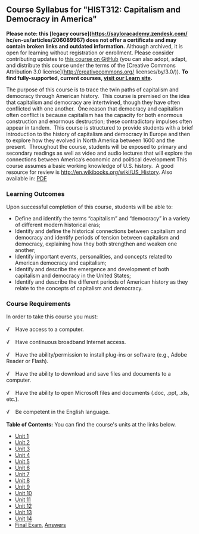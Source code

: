 Course Syllabus for "HIST312: Capitalism and Democracy in America"
------------------------------------------------------------------

**Please note: this [legacy course](https://sayloracademy.zendesk.com/
hc/en-us/articles/206089967) does not offer a certificate and may contain 
broken links and outdated information.** Although archived, it is open 
for learning without registration or enrollment. Please consider contributing 
updates to [this course on GitHub](https://github.com/saylordotorg/course_hist312) 
(you can also adopt, adapt, and distribute this course under the terms of 
the [Creative Commons Attribution 3.0 license](http://creativecommons.org/
licenses/by/3.0/)). **To find fully-supported, current courses, [visit our 
Learn site](https://learn.saylor.org).**

The purpose of this course is to trace the twin paths of capitalism and
democracy through American history.  This course is premised on the idea
that capitalism and democracy are intertwined, though they have often
conflicted with one another.  One reason that democracy and capitalism
often conflict is because capitalism has the capacity for both enormous
construction and enormous destruction; these contradictory impulses
often appear in tandem.  This course is structured to provide students
with a brief introduction to the history of capitalism and democracy in
Europe and then to explore how they evolved in North America between
1600 and the present.  Throughout the course, students will be exposed
to primary and secondary readings as well as video and audio lectures
that will explore the connections between America’s economic and
political development This course assumes a basic working knowledge of
U.S. history.  A good resource for review is
<http://en.wikibooks.org/wiki/US_History>. Also available in:
[PDF](http://upload.wikimedia.org/wikipedia/commons/7/7c/US_History.pdf)

### Learning Outcomes

Upon successful completion of this course, students will be able to:  
  

-   Define and identify the terms “capitalism” and “democracy” in a
    variety of different modern historical eras;
-   Identify and define the historical connections between capitalism
    and democracy and identify periods of tension between capitalism and
    democracy, explaining how they both strengthen and weaken one
    another;
-   Identify important events, personalities, and concepts related to
    American democracy and capitalism;
-   Identify and describe the emergence and development of both
    capitalism and democracy in the United States;
-   Identify and describe the different periods of American history as
    they relate to the concepts of capitalism and democracy.

### Course Requirements

In order to take this course you must:  
    
 √    Have access to a computer.  
    
 √    Have continuous broadband Internet access.  
    
 √    Have the ability/permission to install plug-ins or software (e.g.,
Adobe Reader or Flash).  
    
 √    Have the ability to download and save files and documents to a
computer.  
    
 √    Have the ability to open Microsoft files and documents (.doc,
.ppt, .xls, etc.).  
    
 √    Be competent in the English language.  
        
**Table of Contents:** You can find the course's units at the links below.

- [Unit 1](https://legacy.saylor.org/hist312/Unit01/)
- [Unit 2](https://legacy.saylor.org/hist312/Unit02/)
- [Unit 3](https://legacy.saylor.org/hist312/Unit03/)
- [Unit 4](https://legacy.saylor.org/hist312/Unit04/)
- [Unit 5](https://legacy.saylor.org/hist312/Unit05/)
- [Unit 6](https://legacy.saylor.org/hist312/Unit06/)
- [Unit 7](https://legacy.saylor.org/hist312/Unit07/)
- [Unit 8](https://legacy.saylor.org/hist312/Unit08/)
- [Unit 9](https://legacy.saylor.org/hist312/Unit09/)
- [Unit 10](https://legacy.saylor.org/hist312/Unit10/)
- [Unit 11](https://legacy.saylor.org/hist312/Unit11/)
- [Unit 12](https://legacy.saylor.org/hist312/Unit12/)
- [Unit 13](https://legacy.saylor.org/hist312/Unit13/)
- [Unit 14](https://legacy.saylor.org/hist312/Unit14/)
- [Final Exam](http://saylordotorg.github.io/LegacyExams/HIST/HIST312/HIST312-FinalExam.html), [Answers](http://saylordotorg.github.io/LegacyExams/HIST/HIST312/HIST312-FinalExam-Answers.html)

